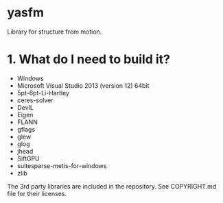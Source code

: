 # yasfm #

Library for structure from motion.

# 1. What do I need to build it? #

* Windows
* Microsoft Visual Studio 2013 (version 12) 64bit
* 5pt-6pt-Li-Hartley
* ceres-solver
* DevIL 
* Eigen
* FLANN
* gflags
* glew
* glog
* jhead
* SiftGPU
* suitesparse-metis-for-windows
* zlib

The 3rd party libraries are included in the repository. See COPYRIGHT.md file for their licenses.
